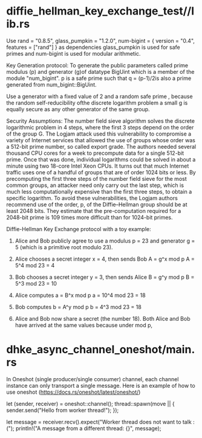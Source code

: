 # diffie_hellman_key_exchange_test//lib.rs
Use rand = "0.8.5", glass_pumpkin = "1.2.0", num-bigint = { version = "0.4", features = ["rand"] } as dependencies
glass_pumpkin is used for safe primes and num-bigint is used for modular arithmetic.

Key Generation protocol: To generate the public parameters called prime modulus (p) and generator (g)of datatype BigUint which is a member of the module "num_bigint". p is a safe prime such that q = (p-1)/2is also a prime generated from num_bigint::BigUint. 

Use a generator with a fixed value of 2 and a random safe prime , because the random self-reducibility ofthe discrete logarithm problem a small g is equally secure as any other generator of the same group.

Security Assumptions: 
The number field sieve algorithm solves the discrete logarithmic problem in 4 steps, where the first 3 steps depend on the order of the group G. The Logjam attack used this vulnerability to compromise a variety of Internet services that allowed the use of groups whose order was a 512-bit prime number, so called export grade. The authors needed several thousand CPU cores for a week to precompute data for a single 512-bit prime. Once that was done, individual logarithms could be solved in about a minute using two 18-core Intel Xeon CPUs. It turns out that much Internet traffic uses one of a handful of groups that are of order 1024 bits or less. By precomputing the first three steps of the number field sieve for the most common groups, an attacker need only carry out the last step, which is much less computationally expensive than the first three steps, to obtain a specific logarithm.
To avoid these vulnerabilities, the Logjam authors recommend use of the order, p, of the Diffie–Hellman group should be at least 2048 bits. They estimate that the pre-computation required for a 2048-bit prime is 109 times more difficult than for 1024-bit primes.

Diffie-Hellman Key Exchange protocol with a toy example:
1. Alice and Bob publicly agree to use a modulus p = 23 and generator g = 5 (which is a primitive root modulo 23).

2. Alice chooses a secret integer x = 4, then sends Bob A = g^x mod p
            A = 5^4 mod 23 = 4
            
3. Bob chooses a secret integer y = 3, then sends Alice B = g^y mod p
            B = 5^3 mod 23 = 10
            
4. Alice computes a = B^x mod p
            a = 10^4 mod 23 = 18
            
5. Bob computes b = A^y mod p
            b = 4^3 mod 23 = 18
            
6. Alice and Bob now share a secret (the number 18).
Both Alice and Bob have arrived at the same values because under mod p,


# dhke_async_channel_oneshot/main.rs

In Oneshot (single producer/single consumer) channel, each channel instance can only transport a single message. Here is an example of how to use oneshot (https://docs.rs/oneshot/latest/oneshot/)

let (sender, receiver) = oneshot::channel();
thread::spawn(move || {
    sender.send("Hello from worker thread!");
});

let message = receiver.recv().expect("Worker thread does not want to talk :(");
println!("A message from a different thread: {}", message);



